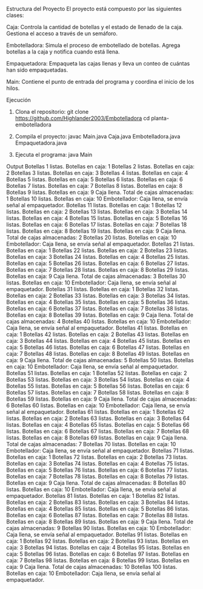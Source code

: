 Estructura del Proyecto
El proyecto está compuesto por las siguientes clases:

Caja:
Controla la cantidad de botellas y el estado de llenado de la caja.
Gestiona el acceso a través de un semáforo.

Embotelladora:
Simula el proceso de embotellado de botellas.
Agrega botellas a la caja y notifica cuando está llena.

Empaquetadora:
Empaqueta las cajas llenas y lleva un conteo de cuántas han sido empaquetadas.

Main:
Contiene el punto de entrada del programa y coordina el inicio de los hilos.

Ejecución
1. Clona el repositorio:
     git clone https://github.com/Highlander2003/Embotelladora
     cd planta-embotelladora
   
2. Compila el proyecto:
    javac Main.java Caja.java Embotelladora.java Empaquetadora.java

3. Ejecuta el programa:
   java Main

Output
Botellas 1 listas. Botellas en caja: 1
Botellas 2 listas. Botellas en caja: 2
Botellas 3 listas. Botellas en caja: 3
Botellas 4 listas. Botellas en caja: 4
Botellas 5 listas. Botellas en caja: 5
Botellas 6 listas. Botellas en caja: 6
Botellas 7 listas. Botellas en caja: 7
Botellas 8 listas. Botellas en caja: 8
Botellas 9 listas. Botellas en caja: 9
Caja llena.
Total de cajas almacenadas: 1
Botellas 10 listas. Botellas en caja: 10
Embotellador: Caja llena, se envía señal al empaquetador.
Botellas 11 listas. Botellas en caja: 1
Botellas 12 listas. Botellas en caja: 2
Botellas 13 listas. Botellas en caja: 3
Botellas 14 listas. Botellas en caja: 4
Botellas 15 listas. Botellas en caja: 5
Botellas 16 listas. Botellas en caja: 6
Botellas 17 listas. Botellas en caja: 7
Botellas 18 listas. Botellas en caja: 8
Botellas 19 listas. Botellas en caja: 9
Caja llena.
Total de cajas almacenadas: 2
Botellas 20 listas. Botellas en caja: 10
Embotellador: Caja llena, se envía señal al empaquetador.
Botellas 21 listas. Botellas en caja: 1
Botellas 22 listas. Botellas en caja: 2
Botellas 23 listas. Botellas en caja: 3
Botellas 24 listas. Botellas en caja: 4
Botellas 25 listas. Botellas en caja: 5
Botellas 26 listas. Botellas en caja: 6
Botellas 27 listas. Botellas en caja: 7
Botellas 28 listas. Botellas en caja: 8
Botellas 29 listas. Botellas en caja: 9
Caja llena.
Total de cajas almacenadas: 3
Botellas 30 listas. Botellas en caja: 10
Embotellador: Caja llena, se envía señal al empaquetador.
Botellas 31 listas. Botellas en caja: 1
Botellas 32 listas. Botellas en caja: 2
Botellas 33 listas. Botellas en caja: 3
Botellas 34 listas. Botellas en caja: 4
Botellas 35 listas. Botellas en caja: 5
Botellas 36 listas. Botellas en caja: 6
Botellas 37 listas. Botellas en caja: 7
Botellas 38 listas. Botellas en caja: 8
Botellas 39 listas. Botellas en caja: 9
Caja llena.
Total de cajas almacenadas: 4
Botellas 40 listas. Botellas en caja: 10
Embotellador: Caja llena, se envía señal al empaquetador.
Botellas 41 listas. Botellas en caja: 1
Botellas 42 listas. Botellas en caja: 2
Botellas 43 listas. Botellas en caja: 3
Botellas 44 listas. Botellas en caja: 4
Botellas 45 listas. Botellas en caja: 5
Botellas 46 listas. Botellas en caja: 6
Botellas 47 listas. Botellas en caja: 7
Botellas 48 listas. Botellas en caja: 8
Botellas 49 listas. Botellas en caja: 9
Caja llena.
Total de cajas almacenadas: 5
Botellas 50 listas. Botellas en caja: 10
Embotellador: Caja llena, se envía señal al empaquetador.
Botellas 51 listas. Botellas en caja: 1
Botellas 52 listas. Botellas en caja: 2
Botellas 53 listas. Botellas en caja: 3
Botellas 54 listas. Botellas en caja: 4
Botellas 55 listas. Botellas en caja: 5
Botellas 56 listas. Botellas en caja: 6
Botellas 57 listas. Botellas en caja: 7
Botellas 58 listas. Botellas en caja: 8
Botellas 59 listas. Botellas en caja: 9
Caja llena.
Total de cajas almacenadas: 6
Botellas 60 listas. Botellas en caja: 10
Embotellador: Caja llena, se envía señal al empaquetador.
Botellas 61 listas. Botellas en caja: 1
Botellas 62 listas. Botellas en caja: 2
Botellas 63 listas. Botellas en caja: 3
Botellas 64 listas. Botellas en caja: 4
Botellas 65 listas. Botellas en caja: 5
Botellas 66 listas. Botellas en caja: 6
Botellas 67 listas. Botellas en caja: 7
Botellas 68 listas. Botellas en caja: 8
Botellas 69 listas. Botellas en caja: 9
Caja llena.
Total de cajas almacenadas: 7
Botellas 70 listas. Botellas en caja: 10
Embotellador: Caja llena, se envía señal al empaquetador.
Botellas 71 listas. Botellas en caja: 1
Botellas 72 listas. Botellas en caja: 2
Botellas 73 listas. Botellas en caja: 3
Botellas 74 listas. Botellas en caja: 4
Botellas 75 listas. Botellas en caja: 5
Botellas 76 listas. Botellas en caja: 6
Botellas 77 listas. Botellas en caja: 7
Botellas 78 listas. Botellas en caja: 8
Botellas 79 listas. Botellas en caja: 9
Caja llena.
Total de cajas almacenadas: 8
Botellas 80 listas. Botellas en caja: 10
Embotellador: Caja llena, se envía señal al empaquetador.
Botellas 81 listas. Botellas en caja: 1
Botellas 82 listas. Botellas en caja: 2
Botellas 83 listas. Botellas en caja: 3
Botellas 84 listas. Botellas en caja: 4
Botellas 85 listas. Botellas en caja: 5
Botellas 86 listas. Botellas en caja: 6
Botellas 87 listas. Botellas en caja: 7
Botellas 88 listas. Botellas en caja: 8
Botellas 89 listas. Botellas en caja: 9
Caja llena.
Total de cajas almacenadas: 9
Botellas 90 listas. Botellas en caja: 10
Embotellador: Caja llena, se envía señal al empaquetador.
Botellas 91 listas. Botellas en caja: 1
Botellas 92 listas. Botellas en caja: 2
Botellas 93 listas. Botellas en caja: 3
Botellas 94 listas. Botellas en caja: 4
Botellas 95 listas. Botellas en caja: 5
Botellas 96 listas. Botellas en caja: 6
Botellas 97 listas. Botellas en caja: 7
Botellas 98 listas. Botellas en caja: 8
Botellas 99 listas. Botellas en caja: 9
Caja llena.
Total de cajas almacenadas: 10
Botellas 100 listas. Botellas en caja: 10
Embotellador: Caja llena, se envía señal al empaquetador.
